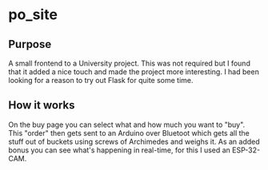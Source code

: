 # po_site

## Purpose
A small frontend to a University project. This was not required but I found that it added a nice touch and made the project more interesting.
I had been looking for a reason to try out Flask for quite some time.

## How it works
On the buy page you can select what and how much you want to "buy". This "order" then gets sent to an Arduino over Bluetoot which gets all the stuff out of buckets using screws of Archimedes and weighs it.
As an added bonus you can see what's happening in real-time, for this I used an ESP-32-CAM.
